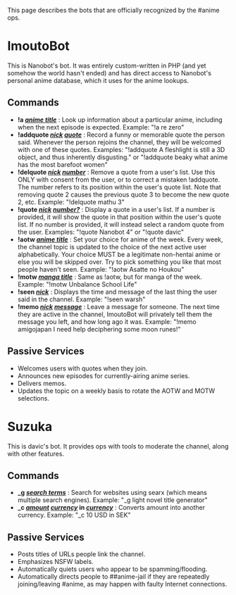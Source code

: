This page describes the bots that are officially recognized by the #anime ops.

# ImoutoBot
This is Nanobot's bot. It was entirely custom-written in PHP (and yet somehow the world hasn't ended) and has direct access to Nanobot's personal anime database, which it uses for the anime lookups.

## Commands
* **!a _<ins>anime title</ins>_** : Look up information about a particular anime, including when the next episode is expected. Example: "!a re zero"
* **!addquote _<ins>nick</ins>_ _<ins>quote</ins>_** : Record a funny or memorable quote the person said. Whenever the person rejoins the channel, they will be welcomed with one of these quotes. Examples: "!addquote <pyon> A fleshlight is still a 3D object, and thus inherently disgusting." or "!addquote beaky what anime has the most barefoot women"
* **!delquote _<ins>nick</ins>_ _<ins>number</ins>_** : Remove a quote from a user's list. Use this ONLY with consent from the user, or to correct a mistaken !addquote. The number refers to its position within the user's quote list. Note that removing quote 2 causes the previous quote 3 to become the new quote 2, etc. Example: "!delquote mathu 3"
* **!quote _<ins>nick</ins>_ _<ins>number?</ins>_** : Display a quote in a user's list. If a number is provided, it will show the quote in that position within the user's quote list. If no number is provided, it will instead select a random quote from the user. Examples: "!quote Nanobot 4" or "!quote davic"
* **!aotw _<ins>anime title</ins>_** : Set your choice for anime of the week. Every week, the channel topic is updated to the choice of the next active user alphabetically. Your choice MUST be a legitimate non-hentai anime or else you will be skipped over. Try to pick something you like that most people haven't seen. Example: "!aotw Asatte no Houkou"
* **!motw _<ins>manga title</ins>_** : Same as !aotw, but for manga of the week. Example: "!motw Unbalance School Life"
* **!seen _<ins>nick</ins>_** : Displays the time and message of the last thing the user said in the channel. Example: "!seen warsh"
* **!memo _<ins>nick</ins>_ _<ins>message</ins>_** : Leave a message for someone. The next time they are active in the channel, ImoutoBot will privately tell them the message you left, and how long ago it was. Example: "!memo amigojapan I need help deciphering some moon runes!"

## Passive Services
* Welcomes users with quotes when they join.
* Announces new episodes for currently-airing anime series.
* Delivers memos.
* Updates the topic on a weekly basis to rotate the AOTW and MOTW selections.

# Suzuka
This is davic's bot. It provides ops with tools to moderate the channel, along with other features.

## Commands
* **\_g _<ins>search terms</ins>_** : Search for websites using searx (which means multiple search engines). Example: "\_g light novel title generator"
* **\_c _<ins>amount</ins>_ _<ins>currency</ins>_ in _<ins>currency</ins>_** : Converts amount into another currency. Example: "\_c 10 USD in SEK"

## Passive Services
* Posts titles of URLs people link the channel.
* Emphasizes NSFW labels.
* Automatically quiets users who appear to be spamming/flooding.
* Automatically directs people to ##anime-jail if they are repeatedly joining/leaving #anime, as may happen with faulty Internet connections.
